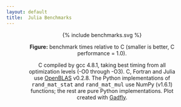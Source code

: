 ```yaml
---
layout: default
title:  Julia Benchmarks
---
```


<center>
<div class="figure" style="align: center; width: 77%">
{% include benchmarks.svg %}
<p class="caption"><b>Figure:</b>
benchmark times relative to C (smaller is better, C performance = 1.0).
</p>
<p class="note">
C compiled by gcc 4.8.1, taking best timing from all optimization levels (-O0 through -O3).
C, Fortran and Julia use <a href="https://github.com/xianyi/OpenBLAS">OpenBLAS</a> v0.2.8.
The Python implementations of <tt>rand_mat_stat</tt> and <tt>rand_mat_mul</tt> use NumPy (v1.6.1) functions; the rest are pure Python implementations.
Plot created with <a href="https://github.com/dcjones/Gadfly.jl">Gadfly</a>.
</p>
</div>
</center>
